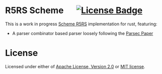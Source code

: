 # R5RS Scheme &emsp; [![License Badge]][License]

[License Badge]: https://img.shields.io/badge/license-MIT%2FApache--2.0-blue?style=flat&logo=appveyor
[License]: LICENSE-MIT

This is a work in progress [Scheme R5RS](https://schemers.org/Documents/Standards/R5RS/) implementation for rust, featuring:

* A parser combinator based parser loosely following the [Parsec Paper](https://www.microsoft.com/en-us/research/publication/parsec-direct-style-monadic-parser-combinators-for-the-real-world/)

# License
Licensed under either of <a href="LICENSE-APACHE">Apache License, Version
2.0</a> or <a href="LICENSE-MIT">MIT license</a>.

